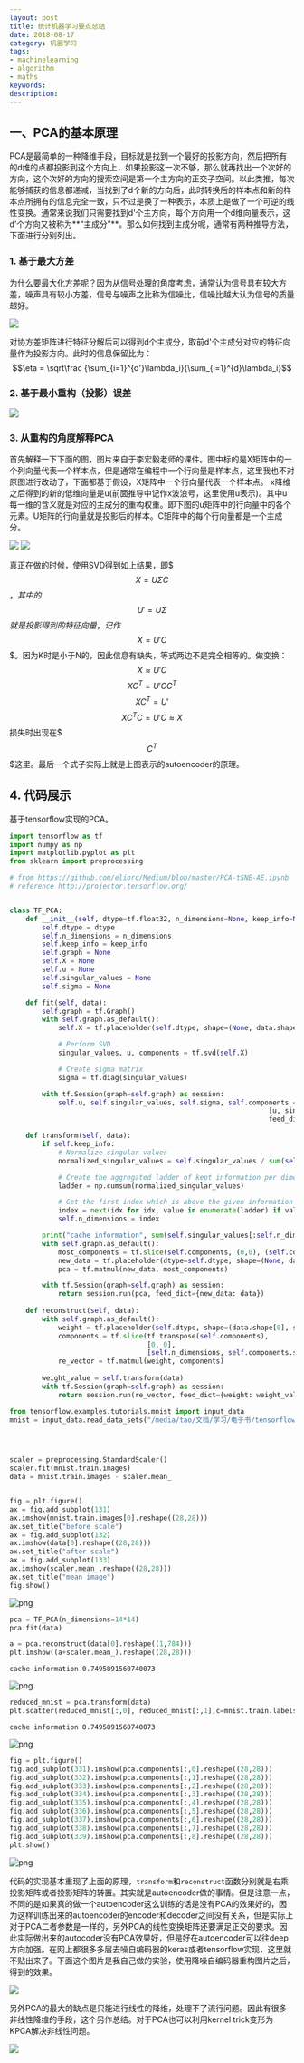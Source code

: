 ```yaml
---
layout: post
title: 统计机器学习要点总结
date: 2018-08-17
category: 机器学习
tags:
- machinelearning
- algorithm
- maths
keywords:
description:
---
```


## 一、PCA的基本原理

PCA是最简单的一种降维手段，目标就是找到一个最好的投影方向，然后把所有的d维的点都投影到这个方向上，如果投影这一次不够，那么就再找出一个次好的方向，这个次好的方向的搜索空间是第一个主方向的正交子空间。以此类推，每次能够捕获的信息都递减，当找到了d个新的方向后，此时转换后的样本点和新的样本点所拥有的信息完全一致，只不过是换了一种表示，本质上是做了一个可逆的线性变换。通常来说我们只需要找到d'个主方向，每个方向用一个d维向量表示，这d'个方向又被称为**“主成分”**。那么如何找到主成分呢，通常有两种推导方法，下面进行分别列出。

### 1. 基于最大方差
为什么要最大化方差呢？因为从信号处理的角度考虑，通常认为信号具有较大方差，噪声具有较小方差，信号与噪声之比称为信噪比，信噪比越大认为信号的质量越好。

![](../../img/pca1.png)

对协方差矩阵进行特征分解后可以得到d个主成分，取前d'个主成分对应的特征向量作为投影方向。此时的信息保留比为：
$$\eta = \sqrt\frac {\sum_{i=1}^{d'}\lambda_i}{\sum_{i=1}^{d}\lambda_i}$$

### 2. 基于最小重构（投影）误差

![](../../img/pca2.png)

### 3. 从重构的角度解释PCA
首先解释一下下面的图，图片来自于李宏毅老师的课件。图中标的是X矩阵中的一个列向量代表一个样本点，但是通常在编程中一个行向量是样本点，这里我也不对原图进行改动了，下面都基于假设，X矩阵中一个行向量代表一个样本点。
x降维之后得到的新的低维向量是u(前面推导中记作x波浪号，这里使用u表示)。其中u每一维的含义就是对应的主成分的重构权重。即下图的u矩阵中的行向量中的各个元素。U矩阵的行向量就是投影后的样本。C矩阵中的每个行向量都是一个主成分。

![](../../img/pca3.png)
![](../../img/pca4.png)

真正在做的时候，使用SVD得到如上结果，即$$$X=U\Sigma C$$$，其中的$$$U'=U\Sigma$$$就是投影得到的特征向量，记作$$$X=U'C$$$。因为K时是小于N的，因此信息有缺失，等式两边不是完全相等的。做变换：
$$X\approx U'C$$
$$XC^T=U'CC^T$$
$$XC^T=U'$$
$$XC^TC=U'C\approx X$$
损失时出现在$$$C^T$$$这里。最后一个式子实际上就是上图表示的autoencoder的原理。

## 4. 代码展示
基于tensorflow实现的PCA。

```python
import tensorflow as tf
import numpy as np
import matplotlib.pyplot as plt
from sklearn import preprocessing

# from https://github.com/eliorc/Medium/blob/master/PCA-tSNE-AE.ipynb
# reference http://projector.tensorflow.org/


class TF_PCA:
    def __init__(self, dtype=tf.float32, n_dimensions=None, keep_info=None):
        self.dtype = dtype
        self.n_dimensions = n_dimensions
        self.keep_info = keep_info
        self.graph = None
        self.X = None
        self.u = None
        self.singular_values = None
        self.sigma = None

    def fit(self, data):
        self.graph = tf.Graph()
        with self.graph.as_default():
            self.X = tf.placeholder(self.dtype, shape=(None, data.shape[1]))

            # Perform SVD
            singular_values, u, components = tf.svd(self.X)

            # Create sigma matrix
            sigma = tf.diag(singular_values)

        with tf.Session(graph=self.graph) as session:
            self.u, self.singular_values, self.sigma, self.components = session.run(
                                                                [u, singular_values, sigma, components],
                                                                feed_dict={self.X: data})

    def transform(self, data):
        if self.keep_info:
            # Normalize singular values
            normalized_singular_values = self.singular_values / sum(self.singular_values)

            # Create the aggregated ladder of kept information per dimension
            ladder = np.cumsum(normalized_singular_values)

            # Get the first index which is above the given information threshold
            index = next(idx for idx, value in enumerate(ladder) if value >= keep_info) + 1
            self.n_dimensions = index

        print("cache information", sum(self.singular_values[:self.n_dimensions])/sum(self.singular_values))
        with self.graph.as_default():
            most_components = tf.slice(self.components, (0,0), (self.components.shape[0], self.n_dimensions))
            new_data = tf.placeholder(dtype=self.dtype, shape=(None, data.shape[1]))
            pca = tf.matmul(new_data, most_components)

        with tf.Session(graph=self.graph) as session:
            return session.run(pca, feed_dict={new_data: data})
    
    def reconstruct(self, data):
        with self.graph.as_default():
            weight = tf.placeholder(self.dtype, shape=(data.shape[0], self.n_dimensions))
            components = tf.slice(tf.transpose(self.components), 
                                  [0, 0], 
                                  [self.n_dimensions, self.components.shape[1]])
            re_vector = tf.matmul(weight, components)
            
        weight_value = self.transform(data)
        with tf.Session(graph=self.graph) as session:
            return session.run(re_vector, feed_dict={weight: weight_value})
```


```python
from tensorflow.examples.tutorials.mnist import input_data
mnist = input_data.read_data_sets("/media/tao/文档/学习/电子书/tensorflow/TensorFlow实战Google深度学习框架/1.0.0/Chapter05/datasets/MNIST_data", one_hot=False)




scaler = preprocessing.StandardScaler()
scaler.fit(mnist.train.images)
data = mnist.train.images - scaler.mean_


fig = plt.figure()
ax = fig.add_subplot(131)
ax.imshow(mnist.train.images[0].reshape((28,28)))
ax.set_title("before scale")
ax = fig.add_subplot(132)
ax.imshow(data[0].reshape((28,28)))
ax.set_title("after scale")
ax = fig.add_subplot(133)
ax.imshow(scaler.mean_.reshape((28,28)))
ax.set_title("mean image")
fig.show()
```



![png](../../img/pca5.png)



```python
pca = TF_PCA(n_dimensions=14*14)
pca.fit(data)

a = pca.reconstruct(data[0].reshape((1,784)))
plt.imshow((a+scaler.mean_).reshape((28,28)))
```

    cache information 0.7495891560740073

![png](../../img/pca6.png)



```python
reduced_mnist = pca.transform(data)
plt.scatter(reduced_mnist[:,0], reduced_mnist[:,1],c=mnist.train.labels)
```

    cache information 0.7495891560740073

![png](../../img/pca7.png)



```python
fig = plt.figure()
fig.add_subplot(331).imshow(pca.components[:,0].reshape((28,28)))
fig.add_subplot(332).imshow(pca.components[:,1].reshape((28,28)))
fig.add_subplot(333).imshow(pca.components[:,2].reshape((28,28)))
fig.add_subplot(334).imshow(pca.components[:,3].reshape((28,28)))
fig.add_subplot(335).imshow(pca.components[:,4].reshape((28,28)))
fig.add_subplot(336).imshow(pca.components[:,5].reshape((28,28)))
fig.add_subplot(337).imshow(pca.components[:,6].reshape((28,28)))
fig.add_subplot(338).imshow(pca.components[:,7].reshape((28,28)))
fig.add_subplot(339).imshow(pca.components[:,8].reshape((28,28)))
plt.show()
```


![png](../../img/pca8.png)


代码的实现基本重现了上面的原理，`transform`和`reconstruct`函数分别就是右乘投影矩阵或者投影矩阵的转置。其实就是autoencoder做的事情。但是注意一点，不同的是如果真的做一个autoencoder这么训练的话是没有PCA的效果好的，因为这样训练出来的autoencoder的encoder和decoder之间没有关系，但是实际上对于PCA二者参数是一样的，另外PCA的线性变换矩阵还要满足正交的要求。因此实际做出来的autocoder没有PCA效果好，但是好在autoencoder可以往deep方向加强。在网上都很多多层去噪自编码器的keras或者tensorflow实现，这里就不贴出来了。下面这个图片是我自己做的实验，使用降噪自编码器重构图片之后，得到的效果。

![](../../img/pca10.png)


另外PCA的最大的缺点是只能进行线性的降维，处理不了流行问题。因此有很多非线性降维的手段，这个另作总结。对于PCA也可以利用kernel trick变形为KPCA解决非线性问题。

![](../../img/pca9.png)